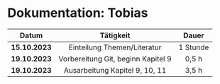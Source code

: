 # Dokumentation: Tobias 

|     Datum      |             Tätigkeit              |  Dauer   
|:--------------:|:----------------------------------:|:--------:|
| **15.10.2023** |    Einteilung Themen/Literatur     | 1 Stunde |
| **19.10.2023** | Vorbereitung Git, beginn Kapitel 9 |  0,5 h   | 
| **19.10.2023** |   Ausarbeitung Kapitel 9, 10, 11   |  3,5 h   | 
